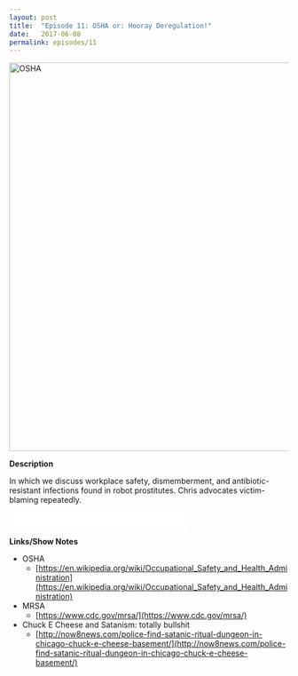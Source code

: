 ```yaml
---
layout: post
title:  "Episode 11: OSHA or: Hooray Deregulation!"
date:   2017-06-08
permalink: episodes/11
---
```


<img src="/img/episode_11.jpg" alt="OSHA" width="700">

**Description**

In which we discuss workplace safety, dismemberment, and antibiotic-resistant infections found in robot prostitutes. Chris advocates victim-blaming repeatedly.

<iframe style="border: none" src="//html5-player.libsyn.com/embed/episode/id/5425449/height/50/width/640/theme/standard-mini/autonext/no/thumbnail/no/autoplay/no/preload/no/no_addthis/no/direction/backward/" height="30" width="320" scrolling="no"  allowfullscreen webkitallowfullscreen mozallowfullscreen oallowfullscreen msallowfullscreen></iframe>

**Links/Show Notes**

* OSHA
   * [https://en.wikipedia.org/wiki/Occupational_Safety_and_Health_Administration](https://en.wikipedia.org/wiki/Occupational_Safety_and_Health_Administration)
* MRSA
   * [https://www.cdc.gov/mrsa/](https://www.cdc.gov/mrsa/)
* Chuck E Cheese and Satanism: totally bullshit
   * [http://now8news.com/police-find-satanic-ritual-dungeon-in-chicago-chuck-e-cheese-basement/](http://now8news.com/police-find-satanic-ritual-dungeon-in-chicago-chuck-e-cheese-basement/)
